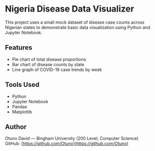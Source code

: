 # Nigeria Disease Data Visualizer

This project uses a small mock dataset of disease case counts across Nigerian states to demonstrate basic data visualization using Python and Jupyter Notebook.

## Features
- Pie chart of total disease proportions
- Bar chart of disease counts by state
- Line graph of COVID-19 case trends by week

## Tools Used
- Python
- Jupyter Notebook
- Pandas
- Matplotlib

## Author
Otuno David — Bingham University (200 Level, Computer Science)  
GitHub: [https://github.com/Otuno](https://github.com/Otuno)
